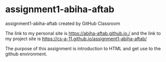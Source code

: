 # assignment1-abiha-aftab
assignment1-abiha-aftab created by GitHub Classroom

The link to my personal site is https://abiha-aftab.github.io./ and the link to my project site is https://cs-a-11.github.io/assignment1-abiha-aftab/

The purpose of this assignment is introduction to HTML and get use to the github environment. 
